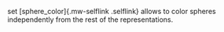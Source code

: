 set [sphere_color]{.mw-selflink .selflink} allows to color spheres
independently from the rest of the representations.
